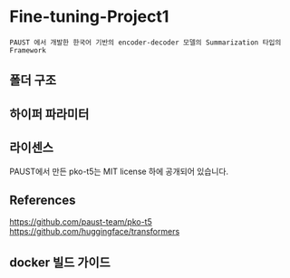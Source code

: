 # Fine-tuning-Project1
    PAUST 에서 개발한 한국어 기반의 encoder-decoder 모델의 Summarization 타입의 Framework

## 폴더 구조

## 하이퍼 파라미터

## 라이센스
PAUST에서 만든 pko-t5는 MIT license 하에 공개되어 있습니다.

## References
https://github.com/paust-team/pko-t5
https://github.com/huggingface/transformers

## docker 빌드 가이드
